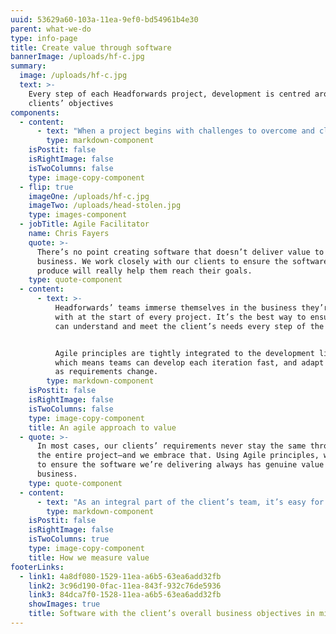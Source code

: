 ```yaml
---
uuid: 53629a60-103a-11ea-9ef0-bd54961b4e30
parent: what-we-do
type: info-page
title: Create value through software
bannerImage: /uploads/hf-c.jpg
summary:
  image: /uploads/hf-c.jpg
  text: >-
    Every step of each Headforwards project, development is centred around the
    clients’ objectives
components:
  - content:
      - text: "When a project begins with challenges to overcome and clear goals to accomplish, the result is always more valuable. That’s why Headforwards creates software with the client’s overall business objectives in mind.\r\n\nHeadforwards aligns development work with client objectives at every step so you know the software will be of genuine value to your overall business strategy.\r\n\nThat said, Headforwards knows that software development is rarely straightforward. That’s why they work closely with clients throughout the duration of a project to ensure the best end result possible"
        type: markdown-component
    isPostit: false
    isRightImage: false
    isTwoColumns: false
    type: image-copy-component
  - flip: true
    imageOne: /uploads/hf-c.jpg
    imageTwo: /uploads/head-stolen.jpg
    type: images-component
  - jobTitle: Agile Facilitator
    name: Chris Fayers
    quote: >-
      There’s no point creating software that doesn’t deliver value to the
      business. We work closely with our clients to ensure the software we
      produce will really help them reach their goals.
    type: quote-component
  - content:
      - text: >-
          Headforwards’ teams immerse themselves in the business they’re working
          with at the start of every project. It’s the best way to ensure they
          can understand and meet the client’s needs every step of the way. 


          Agile principles are tightly integrated to the development lifecycle,
          which means teams can develop each iteration fast, and adapt quickly
          as requirements change.
        type: markdown-component
    isPostit: false
    isRightImage: false
    isTwoColumns: false
    type: image-copy-component
    title: An agile approach to value
  - quote: >-
      In most cases, our clients’ requirements never stay the same throughout
      the entire project—and we embrace that. Using Agile principles, we’re able
      to ensure the software we’re delivering always has genuine value to the
      business.
    type: quote-component
  - content:
      - text: "As an integral part of the client’s team, it’s easy for Headforwards to measure the value created and monitor a project’s success.\r\n\nThat’s why development is often just the start. Headforwards’ teams stay with clients after deployment to measure their impact, identifying metrics like usage, user experience and stability, and updating software when needed."
        type: markdown-component
    isPostit: false
    isRightImage: false
    isTwoColumns: true
    type: image-copy-component
    title: How we measure value
footerLinks:
  - link1: 4a8df080-1529-11ea-a6b5-63ea6add32fb
    link2: 3c96d190-0fac-11ea-843f-932c76de5936
    link3: 84dca7f0-1528-11ea-a6b5-63ea6add32fb
    showImages: true
    title: Software with the client’s overall business objectives in mind
---
```

